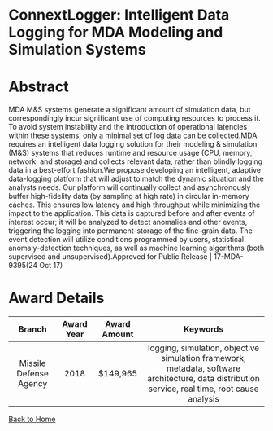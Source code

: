 
ConnextLogger: Intelligent Data Logging for MDA Modeling and Simulation Systems
===============================================================================

# Abstract


MDA M&S systems generate a significant amount of simulation data, but correspondingly incur significant use of computing resources to process it. To avoid system instability and the introduction of operational latencies within these systems, only a minimal set of log data can be collected.MDA requires an intelligent data logging solution for their modeling & simulation (M&S) systems that reduces runtime and resource usage (CPU, memory, network, and storage) and collects relevant data, rather than blindly logging data in a best-effort fashion.We propose developing an intelligent, adaptive data-logging platform that will adjust to match the dynamic situation and the analysts needs. Our platform will continually collect and asynchronously buffer high-fidelity data (by sampling at high rate) in circular in-memory caches. This ensures low latency and high throughput while minimizing the impact to the application. This data is captured before and after events of interest occur; it will be analyzed to detect anomalies and other events, triggering the logging into permanent-storage of the fine-grain data. The event detection will utilize conditions programmed by users, statistical anomaly-detection techniques, as well as machine learning algorithms (both supervised and unsupervised).Approved for Public Release | 17-MDA-9395(24 Oct 17)  

# Award Details

|Branch|Award Year|Award Amount|Keywords|
| :---: | :---: | :---: | :---: |
|Missile Defense Agency|2018|$149,965|logging, simulation, objective simulation framework, metadata, software architecture, data distribution service, real time, root cause analysis|
  
  


[Back to Home](https://github.com/chrischow/dod_sbir_awards#1139)